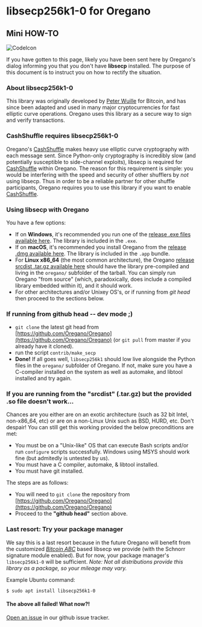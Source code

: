 # libsecp256k1-0 for Oregano
## Mini HOW-TO

![CodeIcon](https://img.icons8.com/color/96/000000/smartphone-cpu.png)

If you have gotten to this page, likely you have been sent here by Oregano's  dialog informing you that you don't have **libsecp** installed.  The purpose of this document is to instruct you on how to rectify the situation.

### About libsecp256k1-0

This library was originally developed by [Peter Wuille](https://twitter.com/pwuille?lang=en) for Bitcoin, and has since been adapted and used in many major cryptocurrencies for fast elliptic curve operations.  Oregano uses this library as a secure way to sign and verify transactions.

### CashShuffle requires libsecp256k1-0

Oregano's [CashShuffle](https://www.cashshuffle.com) makes heavy use elliptic curve cryptography with each message sent.  Since Python-only cryptography is incredibly slow (and potentially susceptible to side-channel exploits), libsecp is required for [CashShuffle](https://www.cashshuffle.com) within Oregano.  The reason for this requirement is simple: you would be interfering with the speed and security of other shufflers by *not* using libsecp. Thus in order to be a reliable partner for other shuffle participants, Oregano requires you to use this library if you want to enable [CashShuffle](https://www.cashshuffle.com).

### Using libsecp with Oregano

You have a few options:

  - If on **Windows**, it's recommended you run one of the [release .exe files available here](https://www.oregano.org/#download). The library is included in the `.exe`.
  - If on **macOS**, it's recommended you install Oregano from the [release .dmg available here](https://www.oregano.org/#download). The library is included in the `.app` bundle.
  - For **Linux x86_64** (the most common architecture), the Oregano [release srcdist .tar.gz available here](https://www.oregano.org/#download) should have the library pre-compiled and living in the `oregano/` subfolder of the tarball. You can simply run Oregano "from source" (which, paradoxically, does include a compiled library embedded within it), and it should work.
  - For other architectures and/or Unixey OS's, or if running from *git head* then proceed to the sections below.

### If running from github head -- dev mode ;)

   - `git clone` the latest git head from [https://github.com/Oregano/Oregano](https://github.com/Oregano/Oregano) (or `git pull` from master if you already  have it cloned).
   - run the script `contrib/make_secp`
   - **Done!** If all goes well, `libsecp256k1` should low live alongside the Python files in the `oregano/` subfolder of Oregano.  If not, make sure you have a C-compiler installed on the system as well as automake, and libtool installed and try again.

### If you are running from the "srcdist" (.tar.gz) but the provided .so file doesn't work...

Chances are you either are on an exotic architecture (such as 32 bit Intel, non-x86_64, etc) or are on a non-Linux Unix such as BSD, HURD, etc.  Don't despair! You can still get this working provided the below preconditions are met:

- You must be on a "Unix-like" OS that can execute Bash scripts and/or run `configure` scripts successfully.  Windows using MSYS should work fine (but admitedly is untested by us).
- You must have a C compiler, automake, & libtool installed.
- You must have git installed.

The steps are as follows:

   - You will need to `git clone` the repository from [https://github.com/Oregano/Oregano](https://github.com/Oregano/Oregano)
   - Proceed to the **"github head"** section above.

### Last resort: Try your package manager

We say this is a last resort because in the future Oregano will benefit from the customized *[Bitcoin ABC](https://github.com/Bitcoin-ABC/bitcoin-abc/tree/master/src/secp256k1)* based libsecp we provide (with the Schnorr signature module enabled).  But for now, your package manager's `libsecp256k1-0` will be sufficient.  *Note: Not all distributions provide this library as a package, so your mileage may vary.*

Example Ubuntu command:
```
$ sudo apt install libsecp256k1-0
```

#### The above all failed! What now?!

[Open an issue](https://github.com/Oregano/Oregano/issues) in our github issue tracker.
